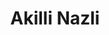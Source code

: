 ---
# Display name
title: Akilli Nazli

# Full Name (for SEO)
first_name: Akilli  
last_name: Nazli
weight: 202506

# Is this the primary user of the site?
superuser: false

# Role/position
role: ITA

# Organizations/Affiliations
organizations:
  - name: ''
    url: ''

# Short bio (displayed in user profile at end of posts)
bio: ''

interests: ''

education: ''

# Social/Academic Networking
# For available icons, see: https://docs.hugoblox.com/getting-started/page-builder/#icons
#   For an email link, use "fas" icon pack, "envelope" icon, and a link in the
#   form "mailto:your-email@example.com" or "#contact" for contact widget.
social:

# Link to a PDF of your resume/CV from the About widget.
# To enable, copy your resume/CV to `static/files/cv.pdf` and uncomment the lines below.
# - icon: cv
#   icon_pack: ai
#   link: files/cv.pdf

# Enter email to display Gravatar (if Gravatar enabled in Config)
email: ''

# Highlight the author in author lists? (true/false)
highlight_name: false

# Organizational groups that you belong to (for People widget)
#   Set this to `[]` or comment out if you are not using People widget.
user_groups:
  - Alumni
---